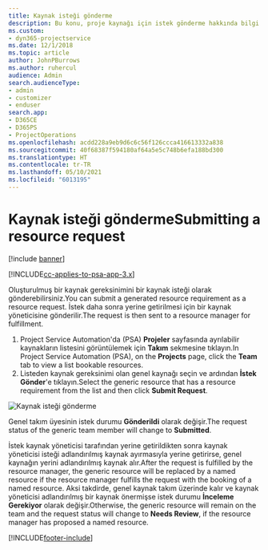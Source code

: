 ```yaml
---
title: Kaynak isteği gönderme
description: Bu konu, proje kaynağı için istek gönderme hakkında bilgi sağlar.
ms.custom:
- dyn365-projectservice
ms.date: 12/1/2018
ms.topic: article
author: JohnPBurrows
ms.author: ruhercul
audience: Admin
search.audienceType:
- admin
- customizer
- enduser
search.app:
- D365CE
- D365PS
- ProjectOperations
ms.openlocfilehash: acdd228a9eb9d6c6c56f126ccca416613332a838
ms.sourcegitcommit: 40f68387f594180af64a5e5c748b6efa188bd300
ms.translationtype: HT
ms.contentlocale: tr-TR
ms.lasthandoff: 05/10/2021
ms.locfileid: "6013195"
---
```

# <a name="submitting-a-resource-request"></a><span data-ttu-id="bf4b8-103">Kaynak isteği gönderme</span><span class="sxs-lookup"><span data-stu-id="bf4b8-103">Submitting a resource request</span></span>

[!include [banner](../includes/psa-now-project-operations.md)]

[!INCLUDE[cc-applies-to-psa-app-3.x](../includes/cc-applies-to-psa-app-3x.md)]

<span data-ttu-id="bf4b8-104">Oluşturulmuş bir kaynak gereksinimini bir kaynak isteği olarak gönderebilirsiniz.</span><span class="sxs-lookup"><span data-stu-id="bf4b8-104">You can submit a generated resource requirement as a resource request.</span></span> <span data-ttu-id="bf4b8-105">İstek daha sonra yerine getirilmesi için bir kaynak yöneticisine gönderilir.</span><span class="sxs-lookup"><span data-stu-id="bf4b8-105">The request is then sent to a resource manager for fulfillment.</span></span>

1. <span data-ttu-id="bf4b8-106">Project Service Automation'da (PSA) **Projeler** sayfasında ayrılabilir kaynakların listesini görüntülemek için **Takım** sekmesine tıklayın.</span><span class="sxs-lookup"><span data-stu-id="bf4b8-106">In Project Service Automation (PSA), on the **Projects** page, click the **Team** tab to view a list bookable resources.</span></span> 
2. <span data-ttu-id="bf4b8-107">Listeden kaynak gereksinimi olan genel kaynağı seçin ve ardından **İstek Gönder**'e tıklayın.</span><span class="sxs-lookup"><span data-stu-id="bf4b8-107">Select the generic resource that has a resource requirement from the list and then click **Submit Request**.</span></span>

![Kaynak isteği gönderme](media/RM-how-to-18.png)

<span data-ttu-id="bf4b8-109">Genel takım üyesinin istek durumu **Gönderildi** olarak değişir.</span><span class="sxs-lookup"><span data-stu-id="bf4b8-109">The request status of the generic team member will change to **Submitted**.</span></span>

<span data-ttu-id="bf4b8-110">İstek kaynak yöneticisi tarafından yerine getirildikten sonra kaynak yöneticisi isteği adlandırılmış kaynak ayırmasıyla yerine getirirse, genel kaynağın yerini adlandırılmış kaynak alır.</span><span class="sxs-lookup"><span data-stu-id="bf4b8-110">After the request is fulfilled by the resource manager, the generic resource will be replaced by a named resource if the resource manager fulfills the request with the booking of a named resource.</span></span> <span data-ttu-id="bf4b8-111">Aksi takdirde, genel kaynak takım üzerinde kalır ve kaynak yöneticisi adlandırılmış bir kaynak önermişse istek durumu **İnceleme Gerekiyor** olarak değişir.</span><span class="sxs-lookup"><span data-stu-id="bf4b8-111">Otherwise, the generic resource will remain on the team and the request status will change to **Needs Review**, if the resource manager has proposed a named resource.</span></span>


[!INCLUDE[footer-include](../includes/footer-banner.md)]